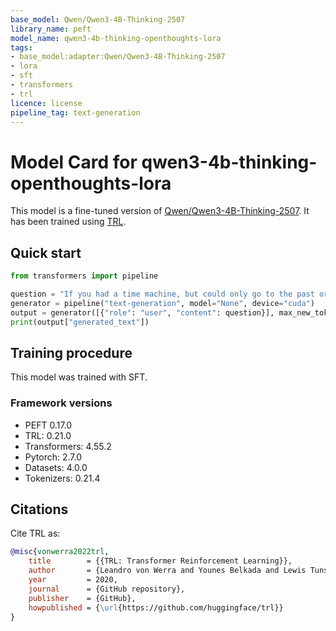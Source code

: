 ```yaml
---
base_model: Qwen/Qwen3-4B-Thinking-2507
library_name: peft
model_name: qwen3-4b-thinking-openthoughts-lora
tags:
- base_model:adapter:Qwen/Qwen3-4B-Thinking-2507
- lora
- sft
- transformers
- trl
licence: license
pipeline_tag: text-generation
---
```


# Model Card for qwen3-4b-thinking-openthoughts-lora

This model is a fine-tuned version of [Qwen/Qwen3-4B-Thinking-2507](https://huggingface.co/Qwen/Qwen3-4B-Thinking-2507).
It has been trained using [TRL](https://github.com/huggingface/trl).

## Quick start

```python
from transformers import pipeline

question = "If you had a time machine, but could only go to the past or the future once and never return, which would you choose and why?"
generator = pipeline("text-generation", model="None", device="cuda")
output = generator([{"role": "user", "content": question}], max_new_tokens=128, return_full_text=False)[0]
print(output["generated_text"])
```

## Training procedure

 


This model was trained with SFT.

### Framework versions

- PEFT 0.17.0
- TRL: 0.21.0
- Transformers: 4.55.2
- Pytorch: 2.7.0
- Datasets: 4.0.0
- Tokenizers: 0.21.4

## Citations



Cite TRL as:
    
```bibtex
@misc{vonwerra2022trl,
	title        = {{TRL: Transformer Reinforcement Learning}},
	author       = {Leandro von Werra and Younes Belkada and Lewis Tunstall and Edward Beeching and Tristan Thrush and Nathan Lambert and Shengyi Huang and Kashif Rasul and Quentin Gallou{\'e}dec},
	year         = 2020,
	journal      = {GitHub repository},
	publisher    = {GitHub},
	howpublished = {\url{https://github.com/huggingface/trl}}
}
```
